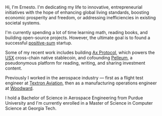 Hi, I'm Ernesto. I'm dedicating my life to innovative, entrepreneurial initiatives with the hope of enhancing global living standards, boosting economic prosperity and freedom, or addressing inefficiencies in existing societal systems.

I'm currently spending a lot of time learning math, reading books, and building open-source projects. However, the ultimate goal is to found a successful [positive-sum](https://en.wiktionary.org/wiki/positive-sum) startup.

Some of my recent work includes building [Ax Protocol](https://www.ax.finance), which powers the [USX](https://docs.ax.finance/overview/usx) cross-chain native stablecoin, and cofounding [Pelleum](https://ernestor.xyz/projects/pelleum), a pseudonymous platform for reading, writing, and sharing investment content.

Previously I worked in the aerospace industry — first as a flight test engineer at [Textron Aviation](https://txtav.com), then as a manufacturing operations engineer at [Woodward](https://www.woodward.com).

I hold a Bachelor of Science in Aerospace Engineering from Purdue University and I'm currently enrolled in a Master of Science in Computer Science at Georgia Tech.
